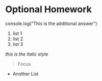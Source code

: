 # Optional Homework

console.log("This is the additional answer")

1.  list 1
2.  list 2
3.  list 3

_this is the italic style_

> Focus

- Another List
